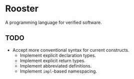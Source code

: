 # Rooster
A programming language for verified software.

## TODO
* Accept more conventional syntax for current constructs.
  - Implement explicit declaration types.
  - Implement explicit return types.
  - Implement abbreviated definitions.
  - Implement `impl`-based namespacing.
